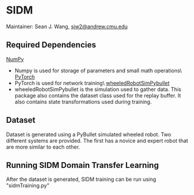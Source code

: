 # SIDM
Maintainer: Sean J. Wang, sjw2@andrew.cmu.edu

## Required Dependencies
[NumPy](numpy.org)
- Numpy is used for storage of parameters and small math operations\\
[PyTorch](pytorch.org)
- PyTorch is used for network training\\
[wheeledRobotSimPybullet](github.com/robomechanics/wheeledRobotSimPybullet)
- wheeledRobotSimPybullet is the simulation used to gather data. This package also contains the dataset class used for the replay buffer. It also contains state transformations used during training.

## Dataset
Dataset is generated using a PyBullet simulated wheeled robot. Two different systems are provided. The first has a novice and expert robot that are more similar to each other.

## Running SIDM Domain Transfer Learning
After the dataset is generated, SIDM training can be run using "sidmTraining.py"
